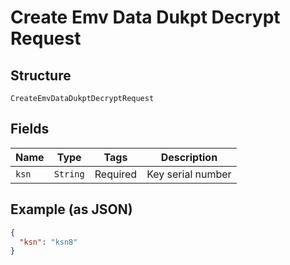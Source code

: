 
# Create Emv Data Dukpt Decrypt Request

## Structure

`CreateEmvDataDukptDecryptRequest`

## Fields

| Name | Type | Tags | Description |
|  --- | --- | --- | --- |
| `ksn` | `String` | Required | Key serial number |

## Example (as JSON)

```json
{
  "ksn": "ksn8"
}
```

